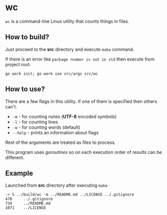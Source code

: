 # wc

`wc` is a command-line Linux utility that counts things in files.

## How to build?

Just proceed to the **src** directory and execute `make` command.

If there is an error like `package <name> is not in std` then execute from project root:

```shell
go work init; go work use src/args src/wc
```

## How to use?

There are a few flags in this utility. If one of them is specified then others can't.

- `-m` - for counting runes (**UTF-8** encoded symbols)
- `-l` - for counting lines
- `-w` - for counting words (default)
- `--help` - prints an information about flags

Rest of the arguments are treated as files to process.

This program uses *goroutines* so on each execution order of results can be different.

## Example

Launched from **src** directory after executing `make`

```shell
-> % ../build/wc -m ../README.md ../LICENSE ../.gitignore
478     ../.gitignore
734     ../README.md
1071    ../LICENSE
```

